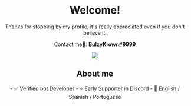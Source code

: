<h1 align="center">Welcome!</h1>
<p align="center">Thanks for stopping by my profile, it's really appreciated even if you don't believe it.</p>
<p align ="center">Contact me🤙: <strong>BulzyKrown#9999</strong> </p>

<p align="center"> 

<img href="https://www.google.com" src="https://github-readme-stats-anuraghazra1.vercel.app/api?username=bulzykrown&show_icons=true&include_all_commits=true&theme=react&count_private=true&hide_title=true&hide=issues" >
</p>

<h2 align="center">About me</h2>
<p align="center">
- ✅ Verified bot Developer
- ⭐ Early Supporter in Discord
- 📢 English / Spanish / Portuguese
</p>
